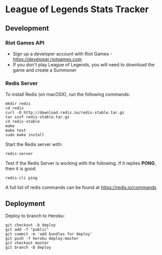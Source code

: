 # League of Legends Stats Tracker

## Development

### Riot Games API
- Sign up a developer account with Riot Games - https://developer.riotgames.com
- If you don't play League of Legends, you will need to download the game and create a Summoner

### Redis Server
To install Redis (on macOSX), run the following commands:
```
mkdir redis
cd redis
curl -O http://download.redis.io/redis-stable.tar.gz
tar xzvf redis-stable.tar.gz
cd redis-stable
make
make test
sudo make install
```
Start the Redis server with:
```
redis-server
```
Test if the Redis Server is working with the following. If it replies **PONG**, then it is good.
```
redis-cli ping
```
A full list of redis commands can be found at https://redis.io/commands

## Deployment
Deploy to branch to Heroku:

```
git checkout -b deploy
git add -f "public"
git commit -m 'add bundles for deploy'
git push -f heroku deploy:master
git checkout master
git branch -D deploy
```
